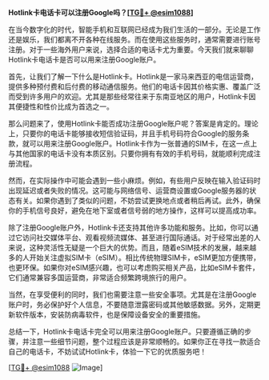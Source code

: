 **Hotlink卡电话卡可以注册Google吗？[[TG💪+ @esim1088](https://t.me/s/esim1088)]**

在当今数字化的时代，智能手机和互联网已经成为我们生活的一部分。无论是工作还是娱乐，我们都离不开各种在线服务。而在使用这些服务时，通常需要进行账号注册。对于一些海外用户来说，选择合适的电话卡尤为重要。今天我们就来聊聊Hotlink卡电话卡是否可以用来注册Google账户。

首先，让我们了解一下什么是Hotlink卡。Hotlink是一家马来西亚的电信运营商，提供多种预付费和后付费的移动通信服务。他们的电话卡因其价格实惠、覆盖广泛而受到许多用户的欢迎。尤其是那些经常往来于东南亚地区的用户，Hotlink卡因其便捷性和性价比成为首选之一。

那么问题来了，使用Hotlink卡能否成功注册Google账户呢？答案是肯定的。理论上，只要你的电话卡能够接收短信验证码，并且手机号码符合Google的服务条款，就可以用来注册Google账户。Hotlink卡作为一张普通的SIM卡，在这一点上与其他国家的电话卡没有本质区别。只要你拥有有效的手机号码，就能顺利完成注册流程。

然而，在实际操作中可能会遇到一些小麻烦。例如，有些用户反映在输入验证码时出现延迟或者失败的情况。这可能与网络信号、运营商设置或Google服务器的状态有关。如果你遇到了类似的问题，不妨尝试更换地点或者稍后再试。此外，确保你的手机信号良好，避免在地下室或者信号弱的地方操作，这样可以提高成功率。

除了注册Google账户外，Hotlink卡还支持其他许多功能和服务。比如，你可以通过它访问社交媒体平台、观看视频流媒体、甚至进行国际通话。对于经常出差的人来说，这种灵活性无疑是一个巨大的优势。而且，随着eSIM技术的发展，越来越多的人开始关注虚拟SIM卡（eSIM）。相比传统物理SIM卡，eSIM更加方便携带，也更环保。如果你对eSIM感兴趣，也可以考虑购买相关产品，比如eSIM卡套件，它们通常兼容多国运营商，非常适合频繁跨境旅行的用户。

当然，在享受便利的同时，我们也需要注意一些安全事项。尤其是在注册Google账户时，务必保护好个人信息，不要随意泄露密码或其他敏感数据。另外，定期更新软件版本，安装防病毒软件，也是保障设备安全的重要措施。

总结一下，Hotlink卡电话卡完全可以用来注册Google账户。只要遵循正确的步骤，并注意一些细节问题，整个过程应该是非常顺畅的。如果你正在寻找一款适合自己的电话卡，不妨试试Hotlink卡，体验一下它的优质服务吧！

[[TG💪+ @esim1088](https://t.me/s/esim1088) ![Image](https://i.postimg.cc/4NQfJmqS/Snipaste-2025-05-13-00-14-12.png)]